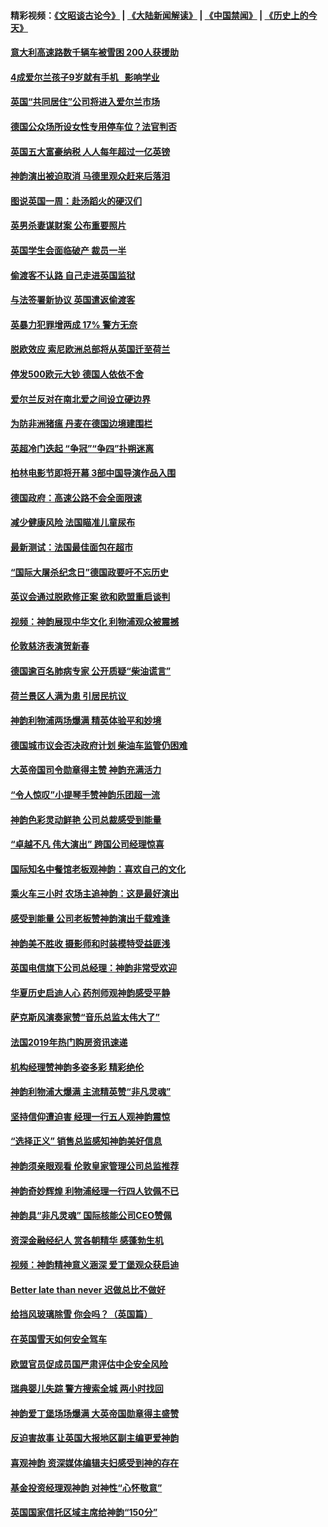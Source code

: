 #### 精彩视频：[《文昭谈古论今》](https://github.com/gfw-breaker/wenzhao) | [《大陆新闻解读》](https://github.com/gfw-breaker/ntdtv-comedy) | [《中国禁闻》](https://github.com/gfw-breaker/ntdtv-news) | [《历史上的今天》](https://github.com/gfw-breaker/today-in-history) 

#### [意大利高速路数千辆车被雪困 200人获援助](../pages/nsc974/n11022003.md?t=02031528) 

#### [4成爱尔兰孩子9岁就有手机   影响学业](../pages/nsc974/n11018141.md?t=02031528) 

#### [英国“共同居住”公司将进入爱尔兰市场](../pages/nsc974/n11018074.md?t=02031528) 

#### [德国公众场所设女性专用停车位？法官判否](../pages/nsc974/n11018033.md?t=02031528) 

#### [英国五大富豪纳税 人人每年超过一亿英镑](../pages/nsc974/n11016706.md?t=02031528) 

#### [神韵演出被迫取消 马德里观众赶来后落泪](../pages/nsc974/n11016854.md?t=02031528) 

#### [图说英国一周：赴汤蹈火的硬汉们](../pages/nsc974/n11016810.md?t=02031528) 

#### [英男杀妻谋财案 公布重要照片](../pages/nsc974/n11016778.md?t=02031528) 

#### [英国学生会面临破产 裁员一半](../pages/nsc974/n11016766.md?t=02031528) 

#### [偷渡客不认路 自己走进英国监狱](../pages/nsc974/n11016763.md?t=02031528) 

#### [与法签署新协议 英国遣返偷渡客](../pages/nsc974/n11016756.md?t=02031528) 

#### [英暴力犯罪增两成 17% 警方无奈](../pages/nsc974/n11016787.md?t=02031528) 

#### [脱欧效应 索尼欧洲总部将从英国迁至荷兰](../pages/nsc974/n11015209.md?t=02031528) 

#### [停发500欧元大钞 德国人依依不舍](../pages/nsc974/n11015417.md?t=02031528) 

#### [爱尔兰反对在南北爱之间设立硬边界](../pages/nsc974/n11015382.md?t=02031528) 

#### [为防非洲猪瘟 丹麦在德国边境建围栏](../pages/nsc974/n11014368.md?t=02031528) 

#### [英超冷门迭起 “争冠”“争四”扑朔迷离](../pages/nsc974/n11014053.md?t=02031528) 

#### [柏林电影节即将开幕 3部中国导演作品入围](../pages/nsc974/n11013824.md?t=02031528) 

#### [德国政府：高速公路不会全面限速](../pages/nsc974/n11013841.md?t=02031528) 

#### [减少健康风险 法国瞄准儿童尿布](../pages/nsc974/n11012630.md?t=02031528) 

#### [最新测试：法国最佳面包在超市](../pages/nsc974/n11012842.md?t=02031528) 

#### [“国际大屠杀纪念日”德国政要吁不忘历史](../pages/nsc974/n11012513.md?t=02031528) 

#### [英议会通过脱欧修正案 欲和欧盟重启谈判](../pages/nsc974/n11011622.md?t=02031528) 

#### [视频：神韵展现中华文化 利物浦观众被震撼](../pages/nsc974/n11011005.md?t=02031528) 

#### [伦敦慈济表演贺新春](../pages/nsc974/n11011139.md?t=02031528) 

#### [德国逾百名肺病专家 公开质疑“柴油谎言”](../pages/nsc974/n11010325.md?t=02031528) 

#### [荷兰景区人满为患 引居民抗议 ](../pages/nsc974/n11010747.md?t=02031528) 

#### [神韵利物浦两场爆满 精英体验平和妙境](../pages/nsc974/n11010417.md?t=02031528) 

#### [德国城市议会否决政府计划 柴油车监管仍困难](../pages/nsc974/n11010716.md?t=02031528) 

#### [大英帝国司令勋章得主赞 神韵充满活力](../pages/nsc974/n11009434.md?t=02031528) 

#### [“令人惊叹”小提琴手赞神韵乐团超一流](../pages/nsc974/n11009535.md?t=02031528) 

#### [神韵色彩灵动鲜艳 公司总裁感受到能量](../pages/nsc974/n11009391.md?t=02031528) 

#### [“卓越不凡 伟大演出” 跨国公司经理惊喜](../pages/nsc974/n11009359.md?t=02031528) 

#### [国际知名中餐馆老板观神韵：喜欢自己的文化](../pages/nsc974/n11009314.md?t=02031528) 

#### [乘火车三小时 农场主追神韵：这是最好演出](../pages/nsc974/n11009299.md?t=02031528) 

#### [感受到能量 公司老板赞神韵演出千载难逢](../pages/nsc974/n11009226.md?t=02031528) 

#### [神韵美不胜收 摄影师和时装模特受益匪浅](../pages/nsc974/n11009171.md?t=02031528) 

#### [英国电信旗下公司总经理：神韵非常受欢迎](../pages/nsc974/n11008992.md?t=02031528) 

#### [华夏历史启迪人心 药剂师观神韵感受平静](../pages/nsc974/n11007232.md?t=02031528) 

#### [萨克斯风演奏家赞“音乐总监太伟大了”](../pages/nsc974/n11007174.md?t=02031528) 

#### [法国2019年热门购房资讯速递](../pages/nsc974/n10947033.md?t=02031528) 

#### [机构经理赞神韵多姿多彩 精彩绝伦](../pages/nsc974/n11006484.md?t=02031528) 

#### [神韵利物浦大爆满 主流精英赞“非凡灵魂”](../pages/nsc974/n11006697.md?t=02031528) 

#### [坚持信仰遭迫害 经理一行五人观神韵震惊](../pages/nsc974/n11006523.md?t=02031528) 

#### [“选择正义” 销售总监感知神韵美好信息](../pages/nsc974/n11006437.md?t=02031528) 

#### [神韵须亲眼观看 伦敦皇家管理公司总监推荐](../pages/nsc974/n11006402.md?t=02031528) 

#### [神韵奇妙辉煌 利物浦经理一行四人钦佩不已](../pages/nsc974/n11006397.md?t=02031528) 

#### [神韵具“非凡灵魂” 国际核能公司CEO赞佩](../pages/nsc974/n11006353.md?t=02031528) 

#### [资深金融经纪人 赏各朝精华 感蓬勃生机](../pages/nsc974/n11006347.md?t=02031528) 

#### [视频：神韵精神意义涵深 爱丁堡观众获启迪](../pages/nsc974/n11004622.md?t=02031528) 

#### [Better late than never 迟做总比不做好](../pages/nsc974/n11004768.md?t=02031528) 

#### [给挡风玻璃除雪 你会吗？（英国篇）](../pages/nsc974/n11004765.md?t=02031528) 

#### [在英国雪天如何安全驾车](../pages/nsc974/n11004758.md?t=02031528) 

#### [欧盟官员促成员国严肃评估中企安全风险](../pages/nsc974/n11004719.md?t=02031528) 

#### [瑞典婴儿失踪 警方搜索全城 两小时找回](../pages/nsc974/n11004065.md?t=02031528) 

#### [神韵爱丁堡场场爆满 大英帝国勋章得主盛赞](../pages/nsc974/n11003114.md?t=02031528) 

#### [反迫害故事 让英国大报地区副主编更爱神韵](../pages/nsc974/n11003184.md?t=02031528) 

#### [喜观神韵 资深媒体编辑夫妇感受到神的存在](../pages/nsc974/n11003116.md?t=02031528) 

#### [基金投资经理观神韵 对神性“心怀敬意”](../pages/nsc974/n11003069.md?t=02031528) 

#### [英国国家信托区域主席给神韵“150分”](../pages/nsc974/n11003048.md?t=02031528) 

